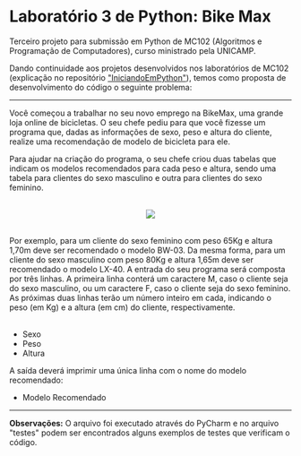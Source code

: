 # Laboratório 3 de Python: Bike Max
Terceiro projeto para submissão em Python de MC102 (Algoritmos e Programação de Computadores), curso ministrado pela UNICAMP.

Dando continuidade aos projetos desenvolvidos nos laboratórios de MC102 (explicação no repositório ["IniciandoEmPython"](https://github.com/laratoledom/IniciandoEmPython/blob/main/README.md)), temos como proposta de desenvolvimento do código o seguinte problema:
_______________________________________________________________________________________________________________________________________________________________________
Você começou a trabalhar no seu novo emprego na BikeMax, uma grande loja online de bicicletas. O seu chefe pediu para que você fizesse um programa que, dadas as informações de sexo, peso e altura do cliente, realize uma recomendação de modelo de bicicleta para ele.

Para ajudar na criação do programa, o seu chefe criou duas tabelas que indicam os modelos recomendados para cada peso e altura, sendo uma tabela para clientes do sexo masculino e outra para clientes do sexo feminino.
<br><br>

<p align="center">
  <img src="https://media.discordapp.net/attachments/1004187806345740310/1004219729755504780/imagem1.1.jpg?width=739&height=406" />
</p>

<br>
Por exemplo, para um cliente do sexo feminino com peso 65Kg e altura 1,70m deve ser recomendado o modelo BW-03. Da mesma forma, para um cliente do sexo masculino com peso 80Kg e altura 1,65m deve ser recomendado o modelo LX-40.
A entrada do seu programa será composta por três linhas. A primeira linha conterá um caractere M, caso o cliente seja do sexo masculino, ou um caractere F, caso o cliente seja do sexo feminino. As próximas duas linhas terão um número inteiro em cada, indicando o peso (em Kg) e a altura (em cm) do cliente, respectivamente.
<br><br>

- Sexo <br>
- Peso<br>
- Altura

A saída deverá imprimir uma única linha com o nome do modelo recomendado:

- Modelo Recomendado
_______________________________________________________________________________________________________________________________________________________________________
<b>Observações:</b>
O arquivo foi executado através do PyCharm e no arquivo "testes" podem ser encontrados alguns exemplos de testes que verificam o código.

